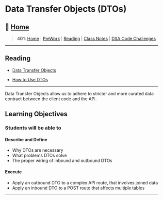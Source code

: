 # Data Transfer Objects (DTOs)

## 🏡 [**Home**](https://mistidinzy.github.io/ReadingNotes/)

> **401**: [Home](https://bit.ly/3EcMrF6)
|
[PreWork](https://bit.ly/3jzkAa1)
|
[Reading](https://bit.ly/3b8DLDc)
|
[Class Notes](https://bit.ly/3Eglbpb)
|
[DSA Code Challenges](https://bit.ly/3GjNoNG)
>

---

## Reading

* [Data Transfer Objects](https://docs.microsoft.com/en-us/aspnet/web-api/overview/data/using-web-api-with-entity-framework/part-5)

* [How to Use DTOs](https://www.infoworld.com/article/3562271/how-to-use-data-transfer-objects-in-aspnet-core-31.html)

---

Data Transfer Objects allow us to adhere to stricter and more curated data contract between the client code and the API.

## Learning Objectives

### Students will be able to

#### Describe and Define

* Why DTOs are necessary
* What problems DTOs solve
* The proper wiring of inbound and outbound DTOs

#### Execute

* Apply an outbound DTO to a complex API route, that involves joined data
* Apply an inbound DTO to a POST route that affects multiple tables

---
